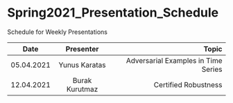 # Spring2021_Presentation_Schedule
Schedule for Weekly Presentations

| Date        | Presenter           | Topic  |
| ------------- |:-------------:| -----:|
| 05.04.2021      | Yunus Karatas | Adversarial Examples in Time Series |
| 12.04.2021      | Burak Kurutmaz      | Certified Robustness |
